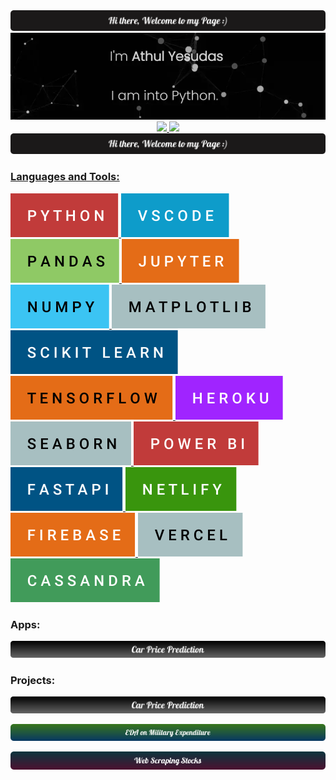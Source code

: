 <div align="center">
<img src="https://github.com/forevercodingbot/forevercodingbot/blob/main/images/hihi2.png" alt="gcp"/>
</div>

<div align="center">
<a href="https://athul.netlify.app/" target="_blank" rel="noreferrer"> <img src="https://github.com/athulyesudas/athulyesudas/blob/main/Images/decoratives/website_cover2.webp" alt="gcp"/> </a>
</div>

<div align="center">
  <a href="https://github.com/athulyesudas">
  <img height="180.5em" src="https://github-readme-stats.vercel.app/api?username=athulyesudas&show_icons=true&hide_border=true&theme=dark&include_all_commits=true&count_private=true"/>
  <img height="180.5em" src="https://github-readme-stats.vercel.app/api/top-langs/?username=athulyesudas&layout=compact&langs_count=7&hide_border=true&theme=dark"/>
</div>

<div align="center">
<img src="https://github.com/forevercodingbot/forevercodingbot/blob/main/images/hihi2.png" alt="gcp"/>
</div>  
  
<h3 align="left">Languages and Tools:</h3>
<p align="left">  
<a href="https://www.python.org/" target="_blank" rel="noreferrer"> <img src="https://github.com/athulyesudas/athulyesudas/blob/main/Images/forthebadge/python.svg" alt="amplify" /> </a> 
<a href="https://code.visualstudio.com/" target="_blank" rel="noreferrer"> <img src="https://github.com/athulyesudas/athulyesudas/blob/main/Images/forthebadge/vscode.svg" alt="android" /> </a>   
<a href="https://pandas.pydata.org/" target="_blank" rel="noreferrer"> <img src="https://github.com/athulyesudas/athulyesudas/blob/main/Images/forthebadge/pandas.svg" alt="dart"/> </a> 
<a href="https://jupyter.org/" target="_blank" rel="noreferrer"> <img src="https://github.com/athulyesudas/athulyesudas/blob/main/Images/forthebadge/jupyter.svg" alt="docker"/> </a> 
<a href="https://numpy.org/" target="_blank" rel="noreferrer"> <img src="https://github.com/athulyesudas/athulyesudas/blob/main/Images/forthebadge/numpy.svg" alt="express"/> </a>  
<a href="https://matplotlib.org/" target="_blank" rel="noreferrer"> <img src="https://github.com/athulyesudas/athulyesudas/blob/main/Images/forthebadge/matplotlib.svg" alt="figma"/> </a>  
<a href="https://scikit-learn.org/" target="_blank" rel="noreferrer"> <img src="https://github.com/athulyesudas/athulyesudas/blob/main/Images/forthebadge/scikit-learn.svg" alt="firebase"/> </a>  
<a href="https://www.tensorflow.org/" target="_blank" rel="noreferrer"> <img src="https://github.com/athulyesudas/athulyesudas/blob/main/Images/forthebadge/tensorflow.svg" alt="gcp"/> </a>  
<a href="https://dashboard.heroku.com/" target="_blank" rel="noreferrer"> <img src="https://github.com/athulyesudas/athulyesudas/blob/main/Images/forthebadge/heroku.svg" alt="gcp"/> </a>
<a href="https://seaborn.pydata.org/" target="_blank" rel="noreferrer"> <img src="https://github.com/athulyesudas/athulyesudas/blob/main/Images/forthebadge/seaborn.svg" alt="gcp"/> </a>
<a href="https://powerbi.microsoft.com/" target="_blank" rel="noreferrer"> <img src="https://github.com/athulyesudas/athulyesudas/blob/main/Images/forthebadge/power-bi.svg" alt="gcp"/> </a>
<a href="https://fastapi.tiangolo.com/" target="_blank" rel="noreferrer"> <img src="https://github.com/athulyesudas/athulyesudas/blob/main/Images/forthebadge/fastapi.svg" alt="gcp"/> </a>
<a href="https://www.netlify.com/" target="_blank" rel="noreferrer"> <img src="https://github.com/athulyesudas/athulyesudas/blob/main/Images/forthebadge/netlify.svg" alt="gcp"/> </a>
<a href="https://firebase.google.com/" target="_blank" rel="noreferrer"> <img src="https://github.com/athulyesudas/athulyesudas/blob/main/Images/forthebadge/firebase.svg" alt="gcp"/> </a>
<a href="https://vercel.com/dashboard" target="_blank" rel="noreferrer"> <img src="https://github.com/athulyesudas/athulyesudas/blob/main/Images/forthebadge/vercel.svg" alt="gcp"/> </a>
<a href="https://cassandra.apache.org/_/index.html" target="_blank" rel="noreferrer"> <img src="https://github.com/athulyesudas/athulyesudas/blob/main/Images/forthebadge/cassandra.svg" alt="gcp"/> </a>
</p>

<h3 align="left">Apps:</h3>

<a href="https://carrpred.herokuapp.com/" target="_blank" rel="noreferrer"> <img src="https://github.com/athulyesudas/athulyesudas/blob/main/Images/App%20Buttons/car_price_prediction.png" alt="gcp"/> </a>
<br>

<h3 align="left">Projects:</h3>

<a href="https://github.com/athulyesudas/Car-Price-Prediction" target="_blank" rel="noreferrer"> <img src="https://github.com/athulyesudas/athulyesudas/blob/main/Images/App%20Buttons/car_price_prediction.png" alt="gcp"/> </a>

<a href="https://github.com/athulyesudas/Edubridge-Data-Analytics/tree/main/Projects/Military%20Expenditure%20EDA%20(RStudio)" target="_blank" rel="noreferrer"> <img src="https://github.com/athulyesudas/athulyesudas/blob/main/Images/App%20Buttons/eda-on-military-expenditure.png" alt="gcp"/> </a>

<a href="https://github.com/athulyesudas/Edubridge-Data-Analytics/tree/main/Projects/Money%20Control%20-%20Web%20Scraping%20(Python)" target="_blank" rel="noreferrer"> <img src="https://github.com/athulyesudas/athulyesudas/blob/main/Images/App%20Buttons/web-scraping-stocks.png" alt="gcp"/> </a>


